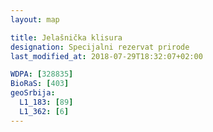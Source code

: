 ```yaml
---
layout: map

title: Jelašnička klisura
designation: Specijalni rezervat prirode
last_modified_at: 2018-07-29T18:32:07+02:00

WDPA: [328835]
BioRaS: [403]
geoSrbija:
  L1_183: [89]
  L1_362: [6]
---
```


